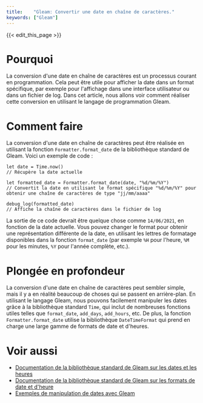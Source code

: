 ```yaml
---
title:    "Gleam: Convertir une date en chaîne de caractères."
keywords: ["Gleam"]
---
```


{{< edit_this_page >}}

# Pourquoi

La conversion d'une date en chaîne de caractères est un processus courant en programmation. Cela peut être utile pour afficher la date dans un format spécifique, par exemple pour l'affichage dans une interface utilisateur ou dans un fichier de log. Dans cet article, nous allons voir comment réaliser cette conversion en utilisant le langage de programmation Gleam.

# Comment faire

La conversion d'une date en chaîne de caractères peut être réalisée en utilisant la fonction `Formatter.format_date` de la bibliothèque standard de Gleam. Voici un exemple de code :

```Gleam
let date = Time.now()
// Récupère la date actuelle

let formatted_date = Formatter.format_date(date, "%d/%m/%Y")
// Convertit la date en utilisant le format spécifique "%d/%m/%Y" pour obtenir une chaîne de caractères de type "jj/mm/aaaa"

debug_log(formatted_date)
// Affiche la chaîne de caractères dans le fichier de log
```

La sortie de ce code devrait être quelque chose comme `14/06/2021`, en fonction de la date actuelle. Vous pouvez changer le format pour obtenir une représentation différente de la date, en utilisant les lettres de formatage disponibles dans la fonction `format_date` (par exemple `%H` pour l'heure, `%M` pour les minutes, `%Y` pour l'année complète, etc.).

# Plongée en profondeur

La conversion d'une date en chaîne de caractères peut sembler simple, mais il y a en réalité beaucoup de choses qui se passent en arrière-plan. En utilisant le langage Gleam, nous pouvons facilement manipuler les dates grâce à la bibliothèque standard `Time`, qui inclut de nombreuses fonctions utiles telles que `format_date`, `add_days`, `add_hours`, etc. De plus, la fonction `Formatter.format_date` utilise la bibliothèque `DateTimeFormat` qui prend en charge une large gamme de formats de date et d'heures.

# Voir aussi

- [Documentation de la bibliothèque standard de Gleam sur les dates et les heures](https://gleam.run/modules/time.html)
- [Documentation de la bibliothèque standard de Gleam sur les formats de date et d'heure](https://gleam.run/modules/datetimeformat.html)
- [Exemples de manipulation de dates avec Gleam](https://github.com/gleam-lang/examples/tree/main/time)